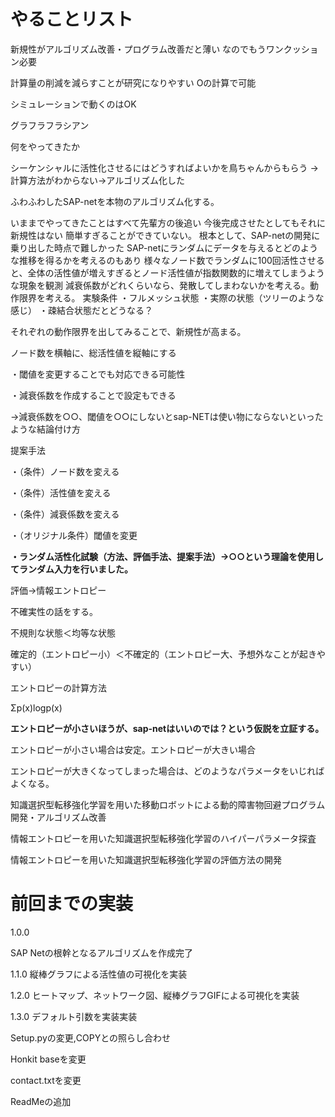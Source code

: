 # やることリスト

新規性がアルゴリズム改善・プログラム改善だと薄い
なのでもうワンクッション必要

計算量の削減を減らすことが研究になりやすい
Oの計算で可能

シミュレーションで動くのはOK

グラフラフラシアン

何をやってきたか

シーケンシャルに活性化させるにはどうすればよいかを鳥ちゃんからもらう
→計算方法がわからない→アルゴリズム化した

ふわふわしたSAP-netを本物のアルゴリズム化する。

いままでやってきたことはすべて先輩方の後追い
今後完成させたとしてもそれに新規性はない
簡単すぎることができていない。
根本として、SAP-netの開発に乗り出した時点で難しかった
SAP-netにランダムにデータを与えるとどのような推移を得るかを考えるのもあり
様々なノード数でランダムに100回活性させると、全体の活性値が増えすぎるとノード活性値が指数関数的に増えてしまうような現象を観測
減衰係数がどれくらいなら、発散してしまわないかを考える。動作限界を考える。
実験条件
・フルメッシュ状態
・実際の状態（ツリーのような感じ）
・疎結合状態だとどうなる？

それぞれの動作限界を出してみることで、新規性が高まる。

ノード数を横軸に、総活性値を縦軸にする

・閾値を変更することでも対応できる可能性

・減衰係数を作成することで設定もできる

→減衰係数を○○、閾値を○○にしないとsap-NETは使い物にならないといったような結論付け方



提案手法

・（条件）ノード数を変える

・（条件）活性値を変える

・（条件）減衰係数を変える

・（オリジナル条件）閾値を変更

**・ランダム活性化試験（方法、評価手法、提案手法）→○○という理論を使用してランダム入力を行いました。**




評価→情報エントロピー

不確実性の話をする。

不規則な状態＜均等な状態

確定的（エントロピー小）＜不確定的（エントロピー大、予想外なことが起きやすい）

エントロピーの計算方法

Σp(x)logp(x)

**エントロピーが小さいほうが、sap-netはいいのでは？という仮説を立証する。**


エントロピーが小さい場合は安定。エントロピーが大きい場合

エントロピーが大きくなってしまった場合は、どのようなパラメータをいじればよくなる。


知識選択型転移強化学習を用いた移動ロボットによる動的障害物回避プログラム開発・アルゴリズム改善


情報エントロピーを用いた知識選択型転移強化学習のハイパーパラメータ探査

情報エントロピーを用いた知識選択型転移強化学習の評価方法の開発



# 前回までの実装

1.0.0

SAP Netの根幹となるアルゴリズムを作成完了

1.1.0
縦棒グラフによる活性値の可視化を実装

1.2.0
ヒートマップ、ネットワーク図、縦棒グラフGIFによる可視化を実装

1.3.0
デフォルト引数を実装実装

Setup.pyの変更,COPYとの照らし合わせ

Honkit baseを変更

contact.txtを変更

ReadMeの追加
